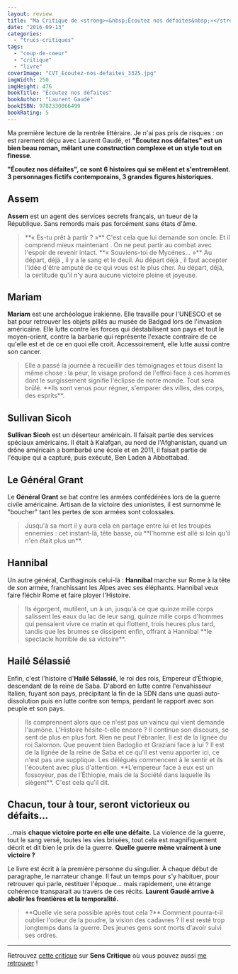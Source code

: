 ```yaml
---
layout: review
title: "Ma Critique de <strong>«&nbsp;Écoutez nos défaites&nbsp;»</strong> de <em>Laurent Gaudé</em>"
date: "2016-09-13"
categories: 
  - "trucs-critiques"
tags: 
  - "coup-de-coeur"
  - "critique"
  - "livre"
coverImage: "CVT_Ecoutez-nos-defaites_3325.jpg"
imgWidth: 250
imgHeight: 476
bookTitle: "Écoutez nos défaites"
bookAuthor: "Laurent Gaudé"
bookISBN: 9782330066499  
bookRating: 5
---
```


Ma première lecture de la rentrée littéraire. Je n'ai pas pris de risques&nbsp;: on est rarement déçu avec Laurent Gaudé, et **"Écoutez nos défaites" est un bien beau roman, mêlant une construction complexe et un style tout en finesse**.

**"Écoutez nos défaites", ce sont 6 histoires qui se mêlent et s'entremêlent. 3&nbsp;personnages fictifs contemporains, 3&nbsp;grandes figures historiques.**

## Assem

**Assem** est un agent des services secrets français, un tueur de la République. Sans remords mais pas forcément sans états d'âme.

<blockquote class="citation">
	**« Es-tu prêt à partir ? »** C'est cela que lui demande son oncle. Et il comprend mieux maintenant . On ne peut partir au combat avec l'espoir de revenir intact. **« Souviens-toi de Mycénes... »** Au départ, déjà , il y a le sang et le deuil. Au départ déjà , il faut accepter l'idée d'être amputé de ce qui vous est le plus cher. Au départ, déjà, la certitude qu'il n'y aura aucune victoire pleine et joyeuse.
</blockquote>

## Mariam

**Mariam** est une archéologue irakienne. Elle travaille pour l'<abbr>UNESCO</abbr> et se bat pour retrouver les objets pillés au musée de Badgad lors de l'invasion américaine. Elle lutte contre les forces qui déstabilisent son pays et tout le moyen-orient, contre la barbarie qui représente l'exacte contraire de ce qu'elle est et de ce en quoi elle croit. Accessoirement, elle lutte aussi contre son cancer.

<blockquote class="citation">
	Elle a passé la journée à recueillir des témoignages et tous disent la même chose : la peur, le visage profond de l'effroi face à ces hommes dont le surgissement signifie l'éclipse de notre monde. Tout sera brûlé. **Ils sont venus pour régner, s'emparer des villes, des corps, des esprits**.
</blockquote>

## Sullivan Sicoh

**Sullivan Sicoh** est un déserteur américain. Il faisait partie des services spéciaux américains. Il était à Kalafgan, au nord de l'Afghanistan, quand un drône américain a bombarbé une école et en 2011, il faisait partie de l'équipe qui a capturé, puis exécuté, Ben Laden à Abbottabad.

## Le Général Grant

Le **Général Grant** se bat contre les armées confédérées lors de la guerre civile américaine. Artisan de la victoire des unionistes, il est surnommé le "boucher" tant les pertes de son armées sont colossales.

<blockquote class="citation">
	Jusqu'à sa mort il y aura cela en partage entre lui et les troupes ennemies : cet instant-là, tête basse, où **l'homme est allé si loin qu'il n'en était plus un**.
</blockquote>

## Hannibal

Un autre général, Carthaginois celui-là : **Hannibal** marche sur Rome à la tête de son armée, franchissant les Alpes avec ses éléphants. Hannibal veux faire fléchir Rome et faire ployer l'Histoire.

<blockquote class="citation">
	Ils égorgent, mutilent, un à un, jusqu'à ce que quinze mille corps salissent les eaux du lac de leur sang, quinze mille corps d'hommes qui pensaient vivre ce matin et qui flottent, trois heures plus tard, tandis que les brumes se dissipent enfin, offrant à Hannibal **le spectacle horrible de sa victoire**.
</blockquote>

## Hailé Sélassié

Enfin, c'est l'histoire d'**Hailé Sélassié**, le roi des rois, Empereur d’Éthiopie, descendant de la reine de Saba. D'abord en lutte contre l'envahisseur Italien, fuyant son pays, précipitant la fin de la SDN dans une quasi auto-dissolution puis en lutte contre son temps, perdant le rapport avec son peuple et son pays.

<blockquote class="citation">
	Ils comprennent alors que ce n'est pas un vaincu qui vient demande l'aumône. L'Histoire hésite-t-elle encore&nbsp;? Il continue son discours, se sent de plus en plus fort. Rien ne peut l'ébranler. Il est de la lignée du roi Salomon. Que peuvent bien Badoglio et Graziani face à lui&nbsp;? Il est de la lignée de la reine de Saba et ce qu'il est venu apporter ici, ce n'est pas une supplique. Les délégués commencent à le sentir et ils l'écoutent avec plus d'attention. **L'empereur face à eux est un fossoyeur, pas de l’Éthiopie, mais de la Société dans laquelle ils siègent**. C'est cela qu'il dit.
</blockquote>

## Chacun, tour à tour, seront victorieux ou défaits...

...mais **chaque victoire porte en elle une défaite**. La violence de la guerre, tout le sang versé, toutes les vies brisées, tout cela est magnifiquement décrit et dit bien le prix de la guerre. **Quelle guerre mène vraiment à une victoire&nbsp;?**

Le livre est écrit à la première personne du singulier. À chaque début de paragraphe, le narrateur change. Il faut un temps pour s'y habituer, pour retrouver qui parle, restituer l'époque... mais rapidement, une étrange cohérence transparait au travers de ces récits. **Laurent Gaudé arrive à abolir les frontières et la temporalité.**

<blockquote class="citation">
	**Quelle vie sera possible après tout cela ?** Comment pourra-t-il oublier l'odeur de la poudre, la vision des cadavres&nbsp;? Il est resté trop longtemps dans la guerre. Des jeunes gens sont morts d'avoir suivi ses ordres.
</blockquote>

* * *

Retrouvez [cette critique](http://www.senscritique.com/livre/Ecoutez_nos_defaites/critique/104849358) sur **Sens Critique** où vous pouvez aussi [me retrouver](http://www.senscritique.com/Arnaud_Malon) !
